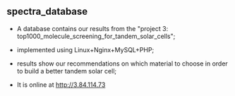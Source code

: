 ## spectra_database

- A database contains our results from the "project 3: top1000_molecule_screening_for_tandem_solar_cells";
- implemented using Linux+Nginx+MySQL+PHP;
- results show our recommendations on which material to choose in order to build a better tandem solar cell;

- It is online at http://3.84.114.73
